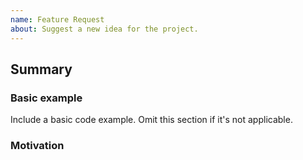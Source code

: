 ```yaml
---
name: Feature Request
about: Suggest a new idea for the project.
---
```


## Summary

<!-- Brief explanation of the feature. -->

### Basic example

Include a basic code example. Omit this section if it's not applicable.

### Motivation

<!-- Why are we doing this? What use cases does it support? What is the expected outcome? -->
